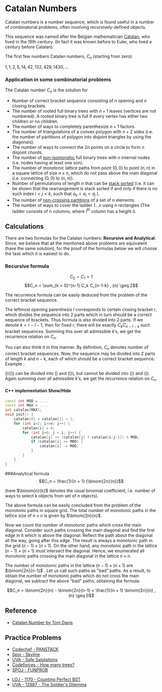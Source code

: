 <!--?title Catalan Numbers and its Applications -->

# Catalan Numbers
Catalan numbers is a number sequence, which is found useful in a number of combinatorial problems, often involving recursively-defined objects.

This sequence was named after the Belgian mathematician [Catalan](https://en.wikipedia.org/wiki/Eug%C3%A8ne_Charles_Catalan), who lived in the 19th century. (In fact it was known before to Euler, who lived a century before Catalan).

The first few numbers Catalan numbers, $C_n$ (starting from zero):

 $1, 1, 2, 5, 14, 42, 132, 429, 1430, \ldots$

### Application in some combinatorial problems

The Catalan number $C_n$ is the solution for

- Number of correct bracket sequence consisting of $n$ opening and $n$ closing brackets.
- The number of rooted full binary trees with $n + 1$ leaves (vertices are not numbered). A rooted binary tree is full if every vertex has either two children or no children.
- The number of ways to completely parenthesize $n + 1$ factors.
- The number of triangulations of a convex polygon with $n + 2$ sides (i.e. the number of partitions of polygon into disjoint triangles by using the diagonals).
- The number of ways to connect the $2n$ points on a circle to form $n$ disjoint chords.
- The number of [non-isomorphic](https://en.wikipedia.org/wiki/Graph_isomorphism) full binary trees with $n$ internal nodes (i.e. nodes having at least one son).
- The number of monotonic lattice paths from point $(0, 0)$ to point $(n, n)$ in a square lattice of size $n \times n$, which do not pass above the main diagonal (i.e. connecting $(0, 0)$ to $(n, n)$).
- Number of permutations of length $n$ that can be [stack sorted](https://en.wikipedia.org/wiki/Stack-sortable_permutation) (i.e. it can be shown that the rearrangement is stack sorted if and only if there is no such index $i < j < k$, such that $a_k < a_i < a_j$ ).
- The number of [non-crossing partitions](https://en.wikipedia.org/wiki/Noncrossing_partition) of a set of $n$ elements.
- The number of ways to cover the ladder $1 \ldots n$ using $n$ rectangles (The ladder consists of $n$ columns, where $i^{th}$ column has a height $i$).


## Calculations

There are two formulas for the Catalan numbers: **Recursive and Analytical**. Since, we believe that all the mentioned above problems are equivalent (have the same solution), for the proof of the formulas below we will choose the task which it is easiest to do.

### Recursive formula
 $$C_0 = C_1 = 1$$
 $$C_n = \sum_{k = 0}^{n-1} C_k C_{n-1-k} , {n} \geq 2$$

The recurrence formula can be easily deduced from the problem of the correct bracket sequence.

The leftmost opening parenthesis $l$ corresponds to certain closing bracket $r$, which divides the sequence into 2 parts which in turn should be a correct sequence of brackets. Thus formula is also divided into 2 parts. If we denote $k = {r - l - 1}$, then for fixed $r$, there will be exactly $C_k C_{n-1-k}$ such bracket sequences. Summing this over all admissible $k's$, we get the recurrence relation on $C_n$.

You can also think it in this manner. By definition, $C_n$ denotes number of correct bracket sequences. Now, the sequence may be divided into 2 parts of length $k$ and ${n - k}$, each of which should be a correct bracket sequence. Example :

$( ) ( ( ) )$ can be divided into $( )$ and $( ( ) )$, but cannot be divided into $( ) ($ and $( ) )$. Again summing over all admissible $k's$, we get the recurrence relation on $C_n$.

#### C++ implementation <span class="toggle-code">Show/Hide</span>

```cpp
const int MOD = ....
const int MAX = ....
int catalan[MAX];
void init() {
    catalan[0] = catalan[1] = 1;
    for (int i=2; i<=n; i++) {
        catalan[i] = 0;
        for (int j=0; j < i; j++) {
            catalan[i] += (catalan[j] * catalan[i-j-1]) % MOD;
            if (catalan[i] >= MOD) {
                catalan[i] -= MOD;
            }
        }
    }
}
```

###Analytical formula
$$C_n = \frac{1}{n + 1} {\binom{2n}{n}}$$

(here $\binom{n}{k}$ denotes the usual binomial coefficient, i.e. number of ways to select $k$ objects from set of $n$ objects).

The above formula can be easily concluded from the problem of the monotonic paths in square grid. The total number of  monotonic paths in the lattice size of $n \times n$ is given by $\binom{2n}{n}$.

Now we count the number of monotonic paths which cross the main diagonal. Consider such paths crossing the main diagonal and find the first edge in it which is above the diagonal. Reflect the path about the diagonal all the way, going after this edge. The result is always a monotonic path in the grid $(n - 1) \times (n + 1)$. On the other hand, any monotonic path in the lattice $(n - 1) \times (n + 1)$ must intersect the diagonal. Hence, we enumerated all monotonic paths crossing the main diagonal in the lattice $n \times n$.

The number of monotonic paths in the lattice $(n - 1) \times (n + 1)$ are $\binom{2n}{n-1}$ . Let us call such paths as "bad" paths. As a result, to obtain the number of monotonic paths which do not cross the main diagonal, we subtract the above "bad" paths, obtaining the formula:

$$C_n = \binom{2n}{n} - \binom{2n}{n-1} = \frac{1}{n + 1} \binom{2n}{n} , {n} \geq 0$$

## Reference

- [Catalan Number by Tom Davis](http://www.geometer.org/mathcircles/catalan.pdf)

## Practice Problems
- [Codechef - PANSTACK](https://www.codechef.com/APRIL12/problems/PANSTACK/)
- [Spoj - Skyline](http://www.spoj.com/problems/SKYLINE/)
- [UVA - Safe Salutations](https://uva.onlinejudge.org/index.php?option=com_onlinejudge&Itemid=8&page=show_problem&problem=932)
- [Codeforces - How many trees?](http://codeforces.com/problemset/problem/9/D)
- [SPOJ - FUNPROB](http://www.spoj.com/problems/FUNPROB/)
* [LOJ - 1170 - Counting Perfect BST](http://lightoj.com/volume_showproblem.php?problem=1170)
* [UVA - 12887 - The Soldier's Dilemma](https://uva.onlinejudge.org/index.php?option=com_onlinejudge&Itemid=8&page=show_problem&problem=4752)
